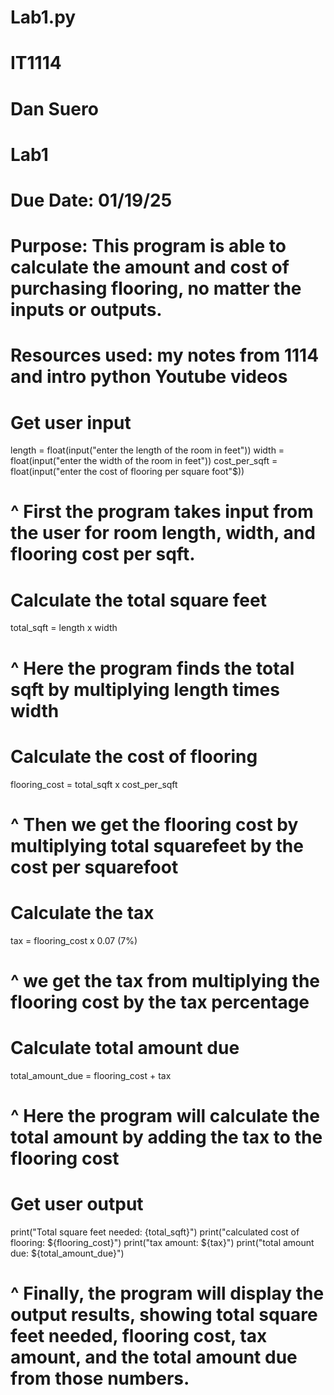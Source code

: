 # Lab1.py
# IT1114
# Dan Suero
# Lab1
# Due Date: 01/19/25
# Purpose: This program is able to calculate the amount and cost of purchasing flooring, no matter the inputs or outputs.
# Resources used: my notes from 1114 and intro python Youtube videos

# Get user input
length = float(input("enter the length of the room in feet"))
width = float(input("enter the width of the room in feet"))
cost_per_sqft = float(input("enter the cost of flooring per square foot"$))
# ^ First the program takes input from the user for room length, width, and flooring cost per sqft.

# Calculate the total square feet
total_sqft = length x width
# ^ Here the program finds the total sqft by multiplying length times width

# Calculate the cost of flooring
flooring_cost = total_sqft x cost_per_sqft
# ^ Then we get the flooring cost by multiplying total squarefeet by the cost per squarefoot

# Calculate the tax
tax = flooring_cost x 0.07 (7%)
# ^ we get the tax from multiplying the flooring cost by the tax percentage

# Calculate total amount due
total_amount_due = flooring_cost + tax
# ^ Here the program will calculate the total amount by adding the tax to the flooring cost

# Get user output
print("Total square feet needed: {total_sqft}")
print("calculated cost of flooring: ${flooring_cost}")
print("tax amount: ${tax}")
print("total amount due: ${total_amount_due}")
# ^ Finally, the program will display the output results, showing total square feet needed, flooring cost, tax amount, and the total amount due from those numbers.
